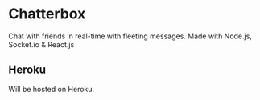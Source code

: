 # Chatterbox

Chat with friends in real-time with fleeting messages. Made with Node.js, Socket.io & React.js

## Heroku

Will be hosted on Heroku.
